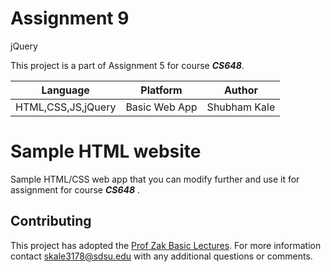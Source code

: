 # Assignment 9
jQuery
 
This project is a part of Assignment 5 for course **_CS648_**.

| Language | Platform | Author |
| -------- | --------|--------|
| HTML,CSS,JS,jQuery |  Basic Web App| Shubham Kale|

# Sample HTML website 

Sample HTML/CSS web app that you can modify further and use it for assignment for course **_CS648_** . 


## Contributing
This project has adopted the [Prof Zak Basic Lectures](https://www.youtube.com/watch?v=7EWBHppYbmM&feature=youtu.be).
For more information 
contact [skale3178@sdsu.edu](mailto:skale3178@sdsu.edu) with any additional questions or comments.



 


 



